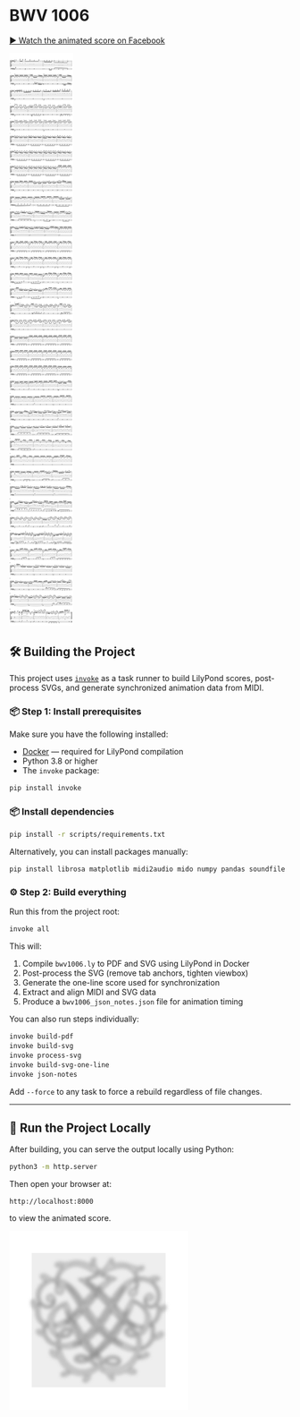 # BWV 1006

[▶️ Watch the animated score on Facebook](https://www.facebook.com/christophe.thiebaud/videos/1061199609199250)

![bwv1006](bwv1006.svg)


## 🛠️ Building the Project

This project uses [`invoke`](https://www.pyinvoke.org/) as a task runner to build LilyPond scores, post-process SVGs, and generate synchronized animation data from MIDI.

### 📦 Step 1: Install prerequisites

Make sure you have the following installed:

* [Docker](https://www.docker.com/) — required for LilyPond compilation
* Python 3.8 or higher
* The `invoke` package:

```bash
pip install invoke
```

### 📦 Install dependencies

```bash
pip install -r scripts/requirements.txt
```

Alternatively, you can install packages manually:

```bash
pip install librosa matplotlib midi2audio mido numpy pandas soundfile
```


### ⚙️ Step 2: Build everything

Run this from the project root:

```bash
invoke all
```

This will:

1. Compile `bwv1006.ly` to PDF and SVG using LilyPond in Docker
2. Post-process the SVG (remove tab anchors, tighten viewbox)
3. Generate the one-line score used for synchronization
4. Extract and align MIDI and SVG data
5. Produce a `bwv1006_json_notes.json` file for animation timing

You can also run steps individually:

```bash
invoke build-pdf
invoke build-svg
invoke process-svg
invoke build-svg-one-line
invoke json-notes
```

Add `--force` to any task to force a rebuild regardless of file changes.

---

## 🚀 Run the Project Locally

After building, you can serve the output locally using Python:

```bash
python3 -m http.server
```

Then open your browser at:

```
http://localhost:8000
```

to view the animated score.


![Bach's Seal](images/Bach_Seal_blurred_gray_bg_final.svg)
